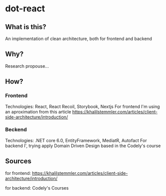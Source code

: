 # dot-react

## What is this?
An implementation of clean architecture, both for frontend and backend

## Why?
Research propouse...

## How?
### Frontend
Technologies: React, React Recoil, Storybook, Nextjs
For frontend I'm using an aproximation from this article https://khalilstemmler.com/articles/client-side-architecture/introduction/

### Beckend
Technologies: .NET core 6.0, EntityFramework, MediatR, Autofact
For backend I', trying apply Domain Driven Design based in the Codely's course

## Sources
for frontend: https://khalilstemmler.com/articles/client-side-architecture/introduction/

for backend: Codely's Courses
